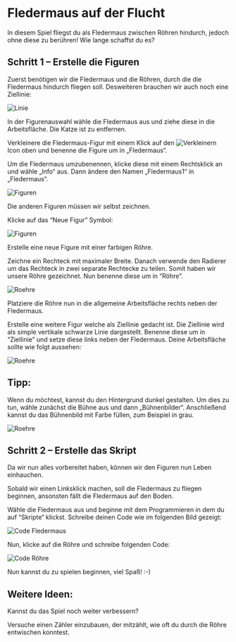 Fledermaus auf der Flucht
=========================

In diesem Spiel fliegst du als Fledermaus zwischen Röhren hindurch,
jedoch ohne diese zu berühren! Wie lange schaffst du es?

Schritt 1 – Erstelle die Figuren 
---------------------------------

Zuerst benötigen wir die Fledermaus und die Röhren, durch die die
Fledermaus hindurch fliegen soll. Desweiteren brauchen wir auch noch
eine Ziellinie:

![Linie](https://github.com/rigerta/exercise-docs/blob/Fledermaus-auf-der-Flucht/fledermaus-1.png?raw=true)
 
In der Figurenauswahl wähle die Fledermaus aus und ziehe diese in die
Arbeitsfläche. Die Katze ist zu entfernen.

Verkleinere die Fledermaus-Figur mit einem Klick auf den
![Verkleinern](https://github.com/rigerta/exercise-docs/blob/Fledermaus-auf-der-Flucht/fledermaus-0.png?raw=true) Icon oben und
benenne die Figure um in „Fledermaus“.

Um die Fledermaus umzubenennen, klicke diese mit einem Rechtsklick an
und wähle „Info“ aus. Dann ändere den Namen „Fledermaus1“ in
„Fledermaus“.

![Figuren](https://github.com/rigerta/exercise-docs/blob/Fledermaus-auf-der-Flucht/fledermaus-2.png?raw=true)

Die anderen Figuren müssen wir selbst zeichnen.

Klicke auf das “Neue Figur” Symbol:

![Figuren](https://github.com/rigerta/exercise-docs/blob/Fledermaus-auf-der-Flucht/fledermaus-3.png?raw=true)

Erstelle eine neue Figure mit einer farbigen Röhre.

Zeichne ein Rechteck mit maximaler Breite. Danach verwende den Radierer
um das Rechteck in zwei separate Rechtecke zu teilen. Somit haben wir
unsere Röhre gezeichnet. Nun benenne diese um in “Röhre”.

![Roehre](https://github.com/rigerta/exercise-docs/blob/Fledermaus-auf-der-Flucht/fledermaus-4.png?raw=true)

Platziere die Röhre nun in die allgemeine Arbeitsfläche rechts neben der
Fledermaus.

Erstelle eine weitere Figur welche als Ziellinie gedacht ist. Die
Ziellinie wird als simple vertikale schwarze Linie dargestellt. Benenne
diese um in “Ziellinie” und setze diese links neben der Fledermaus.
Deine Arbeitsfläche sollte wie folgt aussehen:  
  
![Roehre](https://github.com/rigerta/exercise-docs/blob/Fledermaus-auf-der-Flucht/fledermaus-5.png?raw=true)

Tipp:
-----

Wenn du möchtest, kannst du den Hintergrund dunkel gestalten. Um dies zu
tun, wähle zunächst die Bühne aus und dann „Bühnenbilder“. Anschließend
kannst du das Bühnenbild mit Farbe füllen, zum Beispiel in grau.

![Roehre](https://github.com/rigerta/exercise-docs/blob/Fledermaus-auf-der-Flucht/fledermaus-6.png?raw=true)

Schritt 2 – Erstelle das Skript
-------------------------------

Da wir nun alles vorbereitet haben, können wir den Figuren nun Leben
einhauchen.

Sobald wir einen Linksklick machen, soll die Fledermaus zu fliegen
beginnen, ansonsten fällt die Fledermaus auf den Boden.

Wähle die Fledermaus aus und beginne mit dem Programmieren in dem du auf
“Skripte“ klickst. Schreibe deinen Code wie im folgenden Bild gezeigt:

![Code Fledermaus](https://github.com/rigerta/exercise-docs/blob/Fledermaus-auf-der-Flucht/fledermaus-7.PNG?raw=true)

Nun, klicke auf die Röhre und schreibe folgenden Code:

![Code Röhre](https://github.com/rigerta/exercise-docs/blob/Fledermaus-auf-der-Flucht/fledermaus-8.PNG?raw=true)

Nun kannst du zu spielen beginnen, viel Spaß! :-)

Weitere Ideen:
--------------

Kannst du das Spiel noch weiter verbessern?

Versuche einen Zähler einzubauen, der mitzählt, wie oft du durch die
Röhre entwischen konntest.
